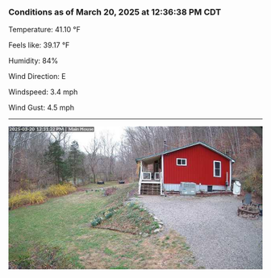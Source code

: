 ### Conditions as of March 20, 2025 at 12:36:38 PM CDT 

Temperature: 41.10 &deg;F

Feels like: 39.17 &deg;F

Humidity: 84%

Wind Direction: E

Windspeed: 3.4 mph

Wind Gust: 4.5 mph

---

<img src="./images/latest.jpeg"/>

